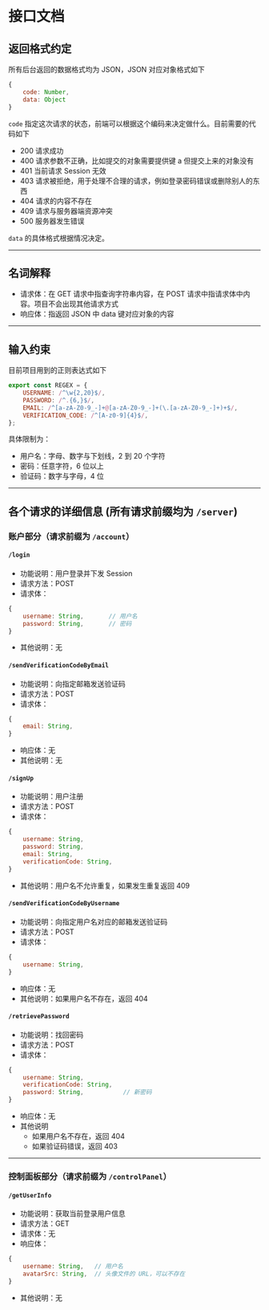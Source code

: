 # 接口文档

## 返回格式约定

所有后台返回的数据格式均为 JSON，JSON 对应对象格式如下

```js
{
    code: Number,
    data: Object
}
```

`code` 指定这次请求的状态，前端可以根据这个编码来决定做什么。目前需要的代码如下

- 200 请求成功
- 400 请求参数不正确，比如提交的对象需要提供键 a 但提交上来的对象没有
- 401 当前请求 Session 无效
- 403 请求被拒绝，用于处理不合理的请求，例如登录密码错误或删除别人的东西
- 404 请求的内容不存在
- 409 请求与服务器端资源冲突
- 500 服务器发生错误

`data` 的具体格式根据情况决定。

---

## 名词解释

- 请求体：在 GET 请求中指查询字符串内容，在 POST 请求中指请求体中内容。项目不会出现其他请求方式
- 响应体：指返回 JSON 中 data 键对应对象的内容

---

## 输入约束

目前项目用到的正则表达式如下

```js
export const REGEX = {
    USERNAME: /^\w{2,20}$/,
    PASSWORD: /^.{6,}$/,
    EMAIL: /^[a-zA-Z0-9_-]+@[a-zA-Z0-9_-]+(\.[a-zA-Z0-9_-]+)+$/,
    VERIFICATION_CODE: /^[A-z0-9]{4}$/,
};
```

具体限制为：

- 用户名：字母、数字与下划线，2 到 20 个字符
- 密码：任意字符，6 位以上
- 验证码：数字与字母，4 位

---

## 各个请求的详细信息 (所有请求前缀均为 `/server`)

### 账户部分（请求前缀为 `/account`）

#### `/login`

- 功能说明：用户登录并下发 Session
- 请求方法：POST
- 请求体：
```js
{
    username: String,       // 用户名
    password: String,       // 密码
}
```
- 其他说明：无

#### `/sendVerificationCodeByEmail`

- 功能说明：向指定邮箱发送验证码
- 请求方法：POST
- 请求体：
```js
{
    email: String,
}
```
- 响应体：无
- 其他说明：无

#### `/signUp`

- 功能说明：用户注册
- 请求方法：POST
- 请求体：
```js
{
    username: String,
    password: String,
    email: String,
    verificationCode: String,
}
```
- 其他说明：用户名不允许重复，如果发生重复返回 409

#### `/sendVerificationCodeByUsername`

- 功能说明：向指定用户名对应的邮箱发送验证码
- 请求方法：POST
- 请求体：
```js
{
    username: String,
}
```
- 响应体：无
- 其他说明：如果用户名不存在，返回 404

#### `/retrievePassword`

- 功能说明：找回密码
- 请求方法：POST
- 请求体：
```js
{
    username: String,
    verificationCode: String,
    password: String,           // 新密码
}
```
- 响应体：无
- 其他说明
  - 如果用户名不存在，返回 404
  - 如果验证码错误，返回 403

---

### 控制面板部分（请求前缀为 `/controlPanel`）

#### `/getUserInfo`

- 功能说明：获取当前登录用户信息
- 请求方法：GET
- 请求体：无
- 响应体：
```js
{
    username: String,   // 用户名
    avatarSrc: String,  // 头像文件的 URL，可以不存在
}
```
- 其他说明：无